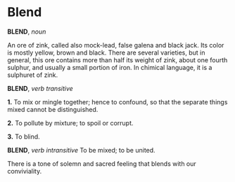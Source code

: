 # Blend

**BLEND**, _noun_

An ore of zink, called also mock-lead, false galena and black jack. Its color is mostly yellow, brown and black. There are several varieties, but in general, this ore contains more than half its weight of zink, about one fourth sulphur, and usually a small portion of iron. In chimical language, it is a sulphuret of zink.

**BLEND**, _verb transitive_

**1.** To mix or mingle together; hence to confound, so that the separate things mixed cannot be distinguished.

**2.** To pollute by mixture; to spoil or corrupt.

**3.** To blind.

**BLEND**, _verb intransitive_ To be mixed; to be united.

There is a tone of solemn and sacred feeling that blends with our conviviality.